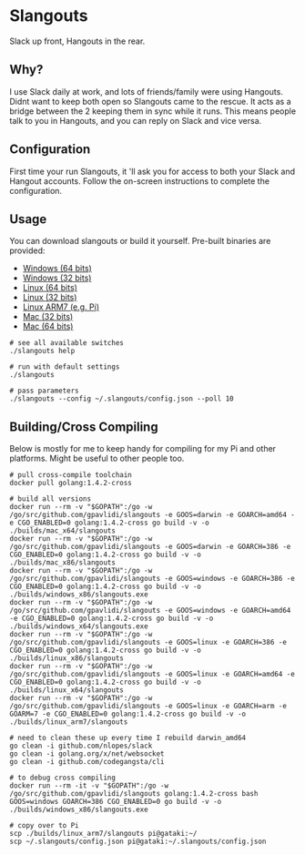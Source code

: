# Slangouts
Slack up front, Hangouts in the rear.

## Why?
I use Slack daily at work, and lots of friends/family were using Hangouts. Didnt want to keep both open so Slangouts came to the rescue. It acts as a bridge between the 2 keeping them in sync while it runs. This means people talk to you in Hangouts, and you can reply on Slack and vice versa. 

## Configuration
First time your run Slangouts, it 'll ask you for access to both your Slack and Hangout accounts. Follow the on-screen instructions to complete the configuration.

## Usage
You can download slangouts or build it yourself. Pre-built binaries are provided:
- [Windows (64 bits)](https://raw.githubusercontent.com/gpavlidi/slangouts/master/builds/windows_x64/slangouts.exe)
- [Windows (32 bits)](https://raw.githubusercontent.com/gpavlidi/slangouts/master/builds/windows_x86/slangouts.exe)
- [Linux (64 bits)](https://raw.githubusercontent.com/gpavlidi/slangouts/master/builds/linux_x64/slangouts)
- [Linux (32 bits)](https://raw.githubusercontent.com/gpavlidi/slangouts/master/builds/linux_x86/slangouts)
- [Linux ARM7 (e.g. Pi)](https://raw.githubusercontent.com/gpavlidi/slangouts/master/builds/linux_arm7/slangouts)
- [Mac (32 bits)](https://raw.githubusercontent.com/gpavlidi/slangouts/master/builds/mac_x86/slangouts)
- [Mac (64 bits)](https://raw.githubusercontent.com/gpavlidi/slangouts/master/builds/mac_x64/slangouts)
```
# see all available switches
./slangouts help

# run with default settings
./slangouts

# pass parameters
./slangouts --config ~/.slangouts/config.json --poll 10 
```

## Building/Cross Compiling
Below is mostly for me to keep handy for compiling for my Pi and other platforms. Might be useful to other people too.

```
# pull cross-compile toolchain
docker pull golang:1.4.2-cross

# build all versions
docker run --rm -v "$GOPATH":/go -w /go/src/github.com/gpavlidi/slangouts -e GOOS=darwin -e GOARCH=amd64 -e CGO_ENABLED=0 golang:1.4.2-cross go build -v -o ./builds/mac_x64/slangouts
docker run --rm -v "$GOPATH":/go -w /go/src/github.com/gpavlidi/slangouts -e GOOS=darwin -e GOARCH=386 -e CGO_ENABLED=0 golang:1.4.2-cross go build -v -o ./builds/mac_x86/slangouts
docker run --rm -v "$GOPATH":/go -w /go/src/github.com/gpavlidi/slangouts -e GOOS=windows -e GOARCH=386 -e CGO_ENABLED=0 golang:1.4.2-cross go build -v -o ./builds/windows_x86/slangouts.exe
docker run --rm -v "$GOPATH":/go -w /go/src/github.com/gpavlidi/slangouts -e GOOS=windows -e GOARCH=amd64 -e CGO_ENABLED=0 golang:1.4.2-cross go build -v -o ./builds/windows_x64/slangouts.exe
docker run --rm -v "$GOPATH":/go -w /go/src/github.com/gpavlidi/slangouts -e GOOS=linux -e GOARCH=386 -e CGO_ENABLED=0 golang:1.4.2-cross go build -v -o ./builds/linux_x86/slangouts
docker run --rm -v "$GOPATH":/go -w /go/src/github.com/gpavlidi/slangouts -e GOOS=linux -e GOARCH=amd64 -e CGO_ENABLED=0 golang:1.4.2-cross go build -v -o ./builds/linux_x64/slangouts
docker run --rm -v "$GOPATH":/go -w /go/src/github.com/gpavlidi/slangouts -e GOOS=linux -e GOARCH=arm -e GOARM=7 -e CGO_ENABLED=0 golang:1.4.2-cross go build -v -o ./builds/linux_arm7/slangouts

# need to clean these up every time I rebuild darwin_amd64
go clean -i github.com/nlopes/slack
go clean -i golang.org/x/net/websocket
go clean -i github.com/codegangsta/cli

# to debug cross compiling
docker run --rm -it -v "$GOPATH":/go -w /go/src/github.com/gpavlidi/slangouts golang:1.4.2-cross bash
GOOS=windows GOARCH=386 CGO_ENABLED=0 go build -v -o ./builds/windows_x86/slangouts.exe

# copy over to Pi
scp ./builds/linux_arm7/slangouts pi@gataki:~/
scp ~/.slangouts/config.json pi@gataki:~/.slangouts/config.json

```